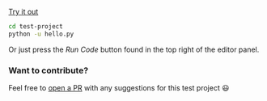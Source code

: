 


[Try it out](https://app.codeanywhere.com/#https://github.com/Codeanywhere-Templates/python)


```sh
cd test-project
python -u hello.py
```
Or just press the *Run Code* button found in the top right of the editor panel.
### Want to contribute?

Feel free to [open a PR](https://github.com/Codeanywhere-Templates/python) with any suggestions for this test project 😃 
